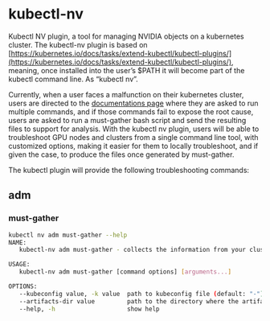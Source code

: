 # kubectl-nv

Kubectl NV plugin, a tool for managing NVIDIA objects on a kubernetes cluster. 
The kubectl-nv plugin is based on [https://kubernetes.io/docs/tasks/extend-kubectl/kubectl-plugins/](https://kubernetes.io/docs/tasks/extend-kubectl/kubectl-plugins/), meaning, once installed into the user’s $PATH it will become part of the kubectl command line. As “kubectl nv”.

Currently, when a user faces a malfunction on their kubernetes cluster, users are directed to the [documentations page](https://docs.nvidia.com/datacenter/cloud-native/gpu-operator/latest/troubleshooting.html) where they are asked to run multiple commands, and if those commands fail to expose the root cause, users are asked to run a must-gather bash script and send the resulting files to support for analysis.  With the kubectl nv plugin, users will be able to troubleshoot GPU nodes and clusters from a single command line tool, with customized options, making it easier for them to locally troubleshoot, and if given the case, to produce the files once generated by must-gather.

The kubectl plugin will provide the following troubleshooting commands:

## adm

### must-gather

```bash
kubectl nv adm must-gather --help
NAME:
   kubectl-nv adm must-gather - collects the information from your cluster that is most likely needed for debugging issues

USAGE:
   kubectl-nv adm must-gather [command options] [arguments...]

OPTIONS:
   --kubeconfig value, -k value  path to kubeconfig file (default: "-") [$KUBECONFIG]
   --artifacts-dir value         path to the directory where the artifacts will be stored. Defaults to /tmp/nvidia-gpu-operator_<timestamp> [$ARTIFACT_DIR]
   --help, -h                    show help
```